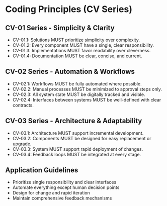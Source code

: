 # Coding Principles (CV Series)

## CV-01 Series - Simplicity & Clarity
- CV-01.1: Solutions MUST prioritize simplicity over complexity.
- CV-01.2: Every component MUST have a single, clear responsibility.
- CV-01.3: Implementations MUST favor readability over cleverness.
- CV-01.4: Documentation MUST be clear, concise, and current.

## CV-02 Series - Automation & Workflows
- CV-02.1: Workflows MUST be fully automated where possible.
- CV-02.2: Manual processes MUST be minimized to approval steps only.
- CV-02.3: All system state MUST be digitally tracked and visible.
- CV-02.4: Interfaces between systems MUST be well-defined with clear contracts.

## CV-03 Series - Architecture & Adaptability
- CV-03.1: Architecture MUST support incremental development.
- CV-03.2: Components MUST be designed for easy replacement or upgrade.
- CV-03.3: System MUST support rapid deployment of changes.
- CV-03.4: Feedback loops MUST be integrated at every stage.

## Application Guidelines
- Prioritize single responsibility and clear interfaces
- Automate everything except human decision points
- Design for change and rapid iteration
- Maintain comprehensive feedback mechanisms
